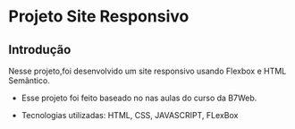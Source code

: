# Projeto Site Responsivo

## Introdução

Nesse projeto,foi desenvolvido um site responsivo usando Flexbox e HTML Semântico.

* Esse projeto foi feito baseado no nas aulas do curso da B7Web.

* Tecnologias utilizadas:
HTML,
CSS,
JAVASCRIPT,
FLexBox